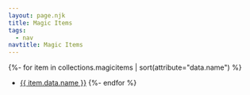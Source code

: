 ```yaml
---
layout: page.njk
title: Magic Items
tags:
  - nav
navtitle: Magic Items
---
```


{%- for item in collections.magicitems | sort(attribute="data.name") %}
* <a href="{{ item.url | url }}">{{ item.data.name }}</a>
{%- endfor %}

